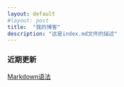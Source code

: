 ```yaml
---
layout: default
#layout: post
title:  "我的博客"
description: "这是index.md文件的描述"
---
```



### 近期更新
[Markdown语法](./Progs/Markups/Markdown/)
